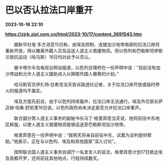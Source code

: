 # 巴以否认拉法口岸重开

**2023-10-16 22:10**

**https://zjrb.zjol.com.cn/html/2023-10/17/content_3691543.htm**

　　据新华社电 多方消息15日称，由埃及控制、连接加沙地带南部的拉法口岸将重新开放，用以撤离外籍人员及运送人道主义救援物资。但以色列和巴勒斯坦伊斯兰抵抗运动（哈马斯）16日均对此予以否认。

　　据卡塔尔半岛电视台网站报道，以色列总理府在一份声明中说：“目前没有加沙停战和允许人道主义援助进入以换取外国人撤离的计划。”

　　哈马斯官员伊扎特·拉希克当天告诉路透社记者，关于拉法口岸开放或临时停火的报道均不属实。

　　埃及方面先前说，由于以色列持续轰炸，拉法口岸无法通行。埃及外交部长萨迈赫·哈桑·舒凯里16日说，以色列政府尚未决定是否允许拉法口岸重开。

　　联合国分管人道主义事务的副秘书长马丁·格里菲思当天说，他将前往中东地区斡旋，以使人道主义救援物资能够运送至巴勒斯坦加沙地带。

　　格里菲思在一份声明中说：“我明天将亲自前往中东，试着为谈判提供帮助。”他表示，正在与以色列、埃及和其他国家“深入讨论”。

　　按照联合国人道主义事务协调厅一名发言人的说法，格里菲思计划17日抵达埃及首都开罗，还将前往其他地点，行程持续数天。